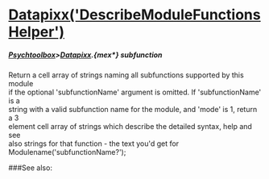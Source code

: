 # [Datapixx('DescribeModuleFunctionsHelper')](Datapixx-DescribeModuleFunctionsHelper) 
##### [Psychtoolbox](Psychtoolbox)>[Datapixx](Datapixx).{mex*} subfunction


Return a cell array of strings naming all subfunctions supported by this module  
if the optional 'subfunctionName' argument is omitted. If 'subfunctionName' is a  
string with a valid subfunction name for the module, and 'mode' is 1, return a 3  
element cell array of strings which describe the detailed syntax, help and see  
also strings for that function - the text you'd get for  
Modulename('subfunctionName?');   


###See also:

